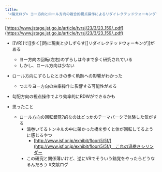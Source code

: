 ```yaml
---
title:
 '<論文ログ> ヨー方向とロール方向の複合的視点操作によるリダイレクテッドウォーキング'
---
```


[https://www.jstage.jst.go.jp/article/tvrsj/23/3/23_159/_pdf](https://www.jstage.jst.go.jp/article/tvrsj/23/3/23_159/_pdf)
- [[VR]]で[[歩く]]時に現実と少しずらす[[リダイレクテッドウォーキング]]がある
    - ヨー方向の回転(左右)のずらしは今まで多く研究されている
    - しかし、ロール方向は少ない

- ロール方向にずらしたときの歩く軌跡への影響がわかった
    - つまりヨー方向の曲率操作に影響する可能性がある
- 勾配方向の視点操作でより効率的にRDWができるかも

- 思ったこと
    - ロール方向の回転錯覚?的なのはどっかのテーマパークで体験した気がする
        - 渦巻いてるトンネルの中に架かった橋を歩くと体が回転してるように感じるやつ
            - [http://www.jsf.or.jp/exhibit/floor/5/5f/](http://www.jsf.or.jp/exhibit/floor/5/5f/)　これの渦巻きシリンダー
        - この研究と関係薄いけど、逆にVRでそういう錯覚をやったらどうなるんだろう
#文献ログ
